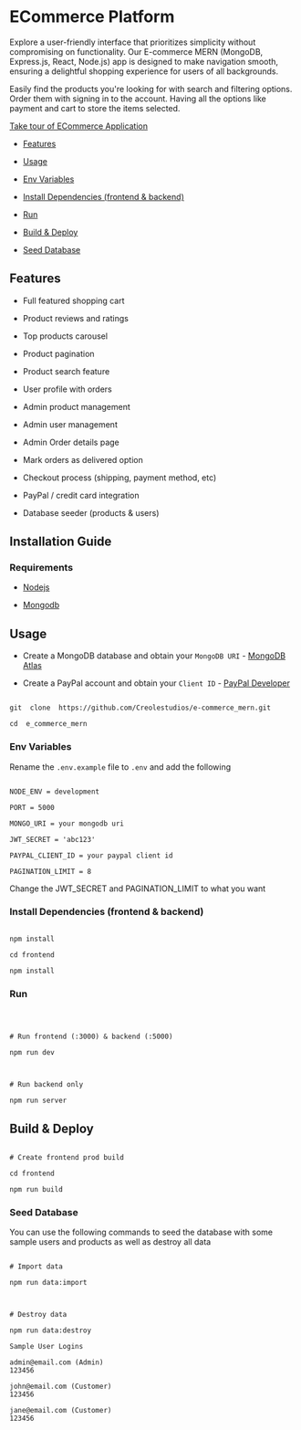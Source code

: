 # ECommerce Platform

Explore a user-friendly interface that prioritizes simplicity without compromising on functionality. Our E-commerce MERN (MongoDB, Express.js, React, Node.js) app is designed to make navigation smooth, ensuring a delightful shopping experience for users of all backgrounds.

Easily find the products you're looking for with search and filtering options. Order them with signing in to the account. Having all the options like payment and cart to store the items selected.

[Take tour of ECommerce Application](https://www.loom.com/share/7bfaa651382f46e0959480fec7e662e4)

<!-- toc -->

- [Features](#features)

- [Usage](#usage)

- [Env Variables](#env-variables)

- [Install Dependencies (frontend & backend)](#install-dependencies-frontend--backend)

- [Run](#run)

- [Build & Deploy](#build--deploy)

- [Seed Database](#seed-database)

<!-- tocstop -->

## Features

- Full featured shopping cart

- Product reviews and ratings

- Top products carousel

- Product pagination

- Product search feature

- User profile with orders

- Admin product management

- Admin user management

- Admin Order details page

- Mark orders as delivered option

- Checkout process (shipping, payment method, etc)

- PayPal / credit card integration

- Database seeder (products & users)

## Installation Guide

  

### Requirements

- [Nodejs](https://nodejs.org/en/download)

- [Mongodb](https://www.mongodb.com/docs/manual/administration/install-community/)

## Usage

- Create a MongoDB database and obtain your `MongoDB URI` - [MongoDB Atlas](https://www.mongodb.com/cloud/atlas/register)

- Create a PayPal account and obtain your `Client ID` - [PayPal Developer](https://developer.paypal.com/)

```shell

git  clone  https://github.com/Creolestudios/e-commerce_mern.git

cd  e_commerce_mern

```

### Env Variables

Rename the `.env.example` file to `.env` and add the following

```

NODE_ENV = development

PORT = 5000

MONGO_URI = your mongodb uri

JWT_SECRET = 'abc123'

PAYPAL_CLIENT_ID = your paypal client id

PAGINATION_LIMIT = 8

```

Change the JWT_SECRET and PAGINATION_LIMIT to what you want

### Install Dependencies (frontend & backend)

```

npm install

cd frontend

npm install

```

### Run

```



# Run frontend (:3000) & backend (:5000)

npm run dev



# Run backend only

npm run server

```

## Build & Deploy

```

# Create frontend prod build

cd frontend

npm run build

```

### Seed Database

You can use the following commands to seed the database with some sample users and products as well as destroy all data

```

# Import data

npm run data:import



# Destroy data

npm run data:destroy

```

```
Sample User Logins

admin@email.com (Admin)
123456

john@email.com (Customer)
123456

jane@email.com (Customer)
123456
```
